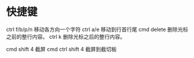# 快捷键
ctrl f/b/p/n 移动各方向一个字符
ctrl a/e 移动到行首行尾
cmd delete 删除光标之前的整行内容。
ctrl k	删除光标之后的整行内容。

cmd shift 4 截屏
cmd ctrl shift 4 截屏到截切板